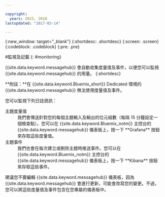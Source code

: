 ```yaml
---

copyright:
  years: 2015, 2018
lastupdated: "2017-03-14"

---
```


{:new_window: target="_blank"}
{:shortdesc: .shortdesc}
{:screen: .screen}
{:codeblock: .codeblock}
{:pre: .pre}


#監視及記載
{: #monitoring}


{{site.data.keyword.messagehub}} 會自動收集度量值及事件，以便您可以監視 {{site.data.keyword.messagehub}} 的用量。
{:shortdesc}

**附註：**在 {{site.data.keyword.Bluemix_short}} Dedicated 環境的 {{site.data.keyword.messagehub}} 無法使用度量值及事件。

您可以監視下列日誌資訊：

<dl>
<dt>主題度量值</dt>
<dd>我們會傳送針對您的每個主題輸入及輸出的位元組數（每隔 15 分鐘設定一個檢查點）。您可以在 {{site.data.keyword.Bluemix_notm}} 主控台的 {{site.data.keyword.messagehub}} 儀表板上，按一下
**Grafana** 按鈕來存取這些度量值。
</dd>
<dt>主題事件</dt>
<dd>我們也會在每次建立或刪除主題時推送事件。您可以在 {{site.data.keyword.Bluemix_notm}} 主控台的 {{site.data.keyword.messagehub}} 儀表板上，按一下
**Kibana** 按鈕來存取這些事件。
</dd>
</dl>


建議您不要編輯 {{site.data.keyword.messagehub}} 儀表板，因為 {{site.data.keyword.messagehub}} 會進行更新，可能會改寫您的變更。不過，您可以將這些度量值及事件包含在您專屬的儀表板中。
